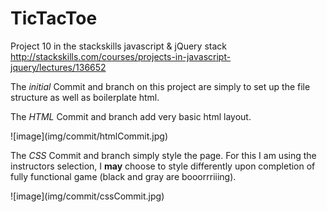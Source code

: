 # TicTacToe
Project 10 in the stackskills javascript &amp; jQuery stack http://stackskills.com/courses/projects-in-javascript-jquery/lectures/136652

The <em>initial</em> Commit and branch on this project are simply to set up the file structure as well as boilerplate html.
<p>
The <em>HTML</em> Commit and branch add very basic html layout.
<p>
![image](img/commit/htmlCommit.jpg)
<p>
The <em>CSS</em> Commit and branch simply style the page.  For this I am using the instructors selection, I <strong>may</strong> choose to style differently upon completion of fully functional game (black and gray are booorrriiing).
<p>
![image](img/commit/cssCommit.jpg)
<p>
